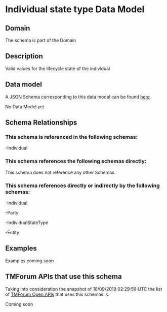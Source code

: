 # Individual state type Data Model

## Domain

The  schema is part of the  Domain

## Description

Valid values for the lifecycle state of the individual

## Data model

A JSON Schema corresponding to this data model can be found
[here](https://github.com/tmforum-rand/schemas/blob/master/EngagedParty/IndividualStateType.schema.json).

No Data Model yet

## Schema Relationships

### This schema is referenced in the following schemas:

-Individual

### This schema references the following schemas directly:

This schema does not reference any other Schemas

### This schema references directly or indirectly by the following schemas:

-Individual

-Party

-IndividualStateType

-Entity



## Examples

Examples coming soon

## TMForum APIs that use this schema

Taking into consideration the snapshot of 18/09/2019 02:29:59 UTC the list of [TMForum Open APIs](https://www.tmforum.org/open-apis/) that uses this schemas is:

Coming soon